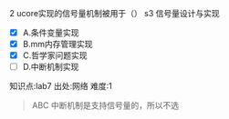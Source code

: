 2
ucore实现的信号量机制被用于（） s3 信号量设计与实现
- [x] A.条件变量实现
- [x] B.mm内存管理实现
- [x] C.哲学家问题实现
- [ ] D.中断机制实现

知识点:lab7
出处:网络
难度:1
> ABC 中断机制是支持信号量的，所以不选

